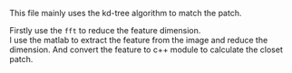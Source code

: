 This file mainly uses the kd-tree algorithm to match the patch.

Firstly use the `fft` to reduce the feature dimension.<br>
I use the matlab to extract the feature from the image and reduce the dimension.
And convert the feature to c++ module to calculate the closet patch.
